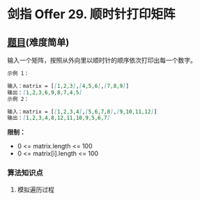 # 剑指 Offer 29. 顺时针打印矩阵

## [题目](https://leetcode-cn.com/problems/shun-shi-zhen-da-yin-ju-zhen-lcof/)(难度简单)

输入一个矩阵，按照从外向里以顺时针的顺序依次打印出每一个数字。

~~~markdown
示例 1：

输入：matrix = [[1,2,3],[4,5,6],[7,8,9]]
输出：[1,2,3,6,9,8,7,4,5]
示例 2：

输入：matrix = [[1,2,3,4],[5,6,7,8],[9,10,11,12]]
输出：[1,2,3,4,8,12,11,10,9,5,6,7]
~~~

**限制：**
- 0 <= matrix.length <= 100
- 0 <= matrix[i].length <= 100

### 算法知识点
1. 模拟遍历过程